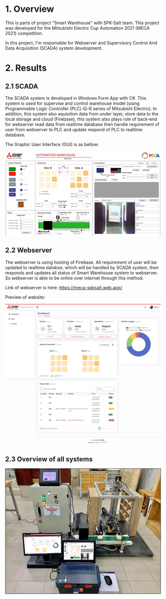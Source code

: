 # 1. Overview

This is parts of project "Smart Warehouse" with SPK-Salt team. This project was developed for the Mitsubishi Electric Cup Automation 2021 (MECA 2021) competition.

In this project, I'm responsible for Webserver and Supervisory Control And Data Acquisition (SCADA) system development.

# 2. Results
## 2.1 SCADA

The SCADA system is developed in Windows Form App with C#. This system is used for supervise and control warehouse model (using Programmable Logic Controller (PLC) iQ-R series of Mitsubishi Electric). In addition, this system also aquisition data from under layer, store data to the local storage and cloud (Firebase), this system also plays role of back-end for webserver read data from realtime database then handle requirement of user from webserver to PLC and update respond of PLC to realtime database.

The Graphic User Interface (GUI) is as bellow:

![SCADA](/images/SCADA.PNG)

## 2.2 Webserver

The webserver is using hosting of Firebase. All requirement of user will be updated to realtime databse, which will be handled by SCADA system, then responds and updates all status of Smart Warehouse system to webserver. So webserver is able to be online over internet through this method.

Link of webserver is here: https://meca-spksalt.web.app/

Preview of website:

![SCADA](/images/Web_capture_7-5-2022_20513_127.0.0.1.jpeg)

## 2.3 Overview of all systems

![SCADA](/images/Model.png)
